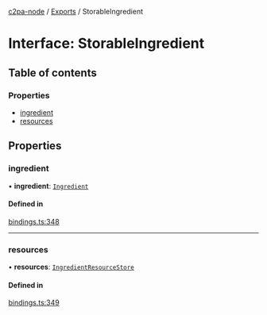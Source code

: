 [c2pa-node](../README.md) / [Exports](../modules.md) / StorableIngredient

# Interface: StorableIngredient

## Table of contents

### Properties

- [ingredient](StorableIngredient.md#ingredient)
- [resources](StorableIngredient.md#resources)

## Properties

### ingredient

• **ingredient**: [`Ingredient`](types.Ingredient.md)

#### Defined in

[bindings.ts:348](https://github.com/contentauth/c2pa-node/blob/db40930/js-src/bindings.ts#L348)

___

### resources

• **resources**: [`IngredientResourceStore`](../modules.md#ingredientresourcestore)

#### Defined in

[bindings.ts:349](https://github.com/contentauth/c2pa-node/blob/db40930/js-src/bindings.ts#L349)
